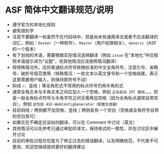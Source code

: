 # ASF 简体中文翻译规范/说明

* 遵守官方的本地化规则
* 避免错别字
* 注意不要翻译一些虽然不在代码块中，但是尚未有通用译文或者不应该翻译的词汇，例如：`Docker`（一种软件）、`Master`（用户权限相关）、`Generic`（ASF 的一个版本）
* 有下划线的术语，需要根据实际情况选择翻译（例如 `issue` 在“本地化”中应按照术语提示译为“议题”，但其他情况应该按照情况翻译）
* 除特殊情况外，应将普通标点符号转换标准的中文全角符号，注意引号、省略号、破折号规范使用（特殊情况：一些文本以英文冒号和一个空格结尾，表示这里需要用户输入，则保持原符号不动）
* 斜线 `/`、竖线 `|` 等全角形式不常用的标点符号仍用半角形式
* 通常全角文本与半角文本之间应加入一个空格，例如 `正在启动 IPC 服务……`，但是一般全角标点符号与半角字符之间无需再加空格（因为全角标点通常自带空白），例如 `这包括 ASF-WebConfigGenerator（配置生成器）`
* 目前斜线 `/` 两侧都不加空格，竖线 `|` 两侧各有一个空白（空格或全角符号自带的空白皆可）
* 如果实在不确定应该如何翻译，可以在 Comment 中讨论（英文）
* 其他情况可以先参考已通过审批的译文，保持格式的一致性，并在讨论区中展开讨论
* 目前的审批过程仅仅是为了修正过去的错误翻译，以及明确规范，不代表不可更改，欢迎您继续提供更好的翻译建议
